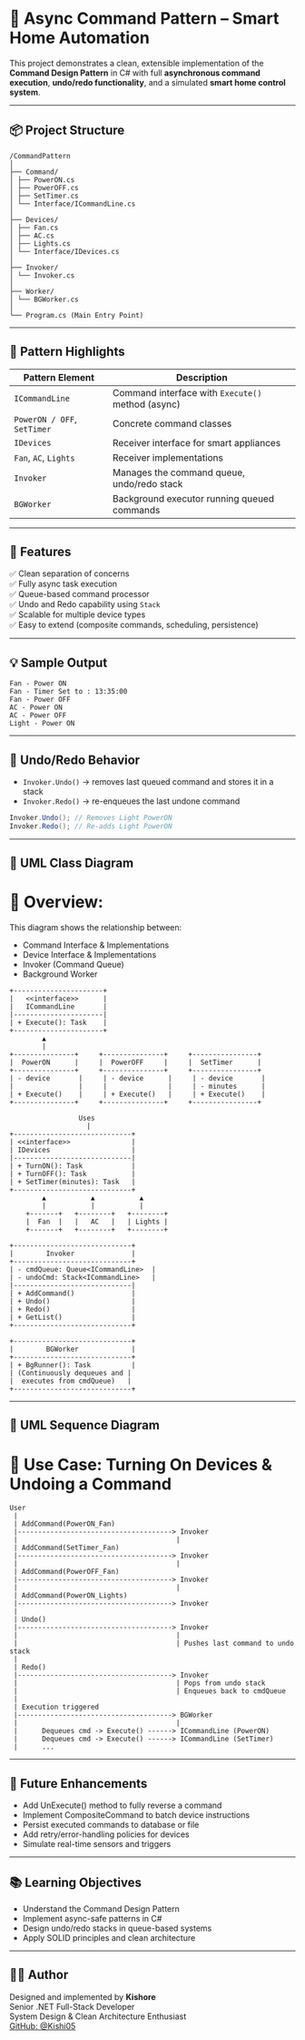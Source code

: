 ﻿# 🔌 Async Command Pattern – Smart Home Automation

This project demonstrates a clean, extensible implementation of the **Command Design Pattern** in C# with full **asynchronous command execution**, **undo/redo functionality**, and a simulated **smart home control system**.

---

## 📦 Project Structure

```
/CommandPattern
│
├── Command/
│ ├── PowerON.cs
│ ├── PowerOFF.cs
│ ├── SetTimer.cs
│ └── Interface/ICommandLine.cs
│
├── Devices/
│ ├── Fan.cs
│ ├── AC.cs
│ ├── Lights.cs
│ └── Interface/IDevices.cs
│
├── Invoker/
│ └── Invoker.cs
│
├── Worker/
│ └── BGWorker.cs
│
└── Program.cs (Main Entry Point)
```

---

## 🎯 Pattern Highlights

| Pattern Element | Description |
|------------------|-------------|
| `ICommandLine`   | Command interface with `Execute()` method (async)  
| `PowerON / OFF`, `SetTimer` | Concrete command classes  
| `IDevices`       | Receiver interface for smart appliances  
| `Fan`, `AC`, `Lights` | Receiver implementations  
| `Invoker`        | Manages the command queue, undo/redo stack  
| `BGWorker`       | Background executor running queued commands  

---

## 🚀 Features

✅ Clean separation of concerns  
✅ Fully async task execution  
✅ Queue-based command processor  
✅ Undo and Redo capability using `Stack`  
✅ Scalable for multiple device types  
✅ Easy to extend (composite commands, scheduling, persistence)

---

## 💡 Sample Output

```
Fan - Power ON
Fan - Timer Set to : 13:35:00
Fan - Power OFF
AC - Power ON
AC - Power OFF
Light - Power ON
```

---

## 🔁 Undo/Redo Behavior

- `Invoker.Undo()` → removes last queued command and stores it in a stack  
- `Invoker.Redo()` → re-enqueues the last undone command

```csharp
Invoker.Undo(); // Removes Light PowerON
Invoker.Redo(); // Re-adds Light PowerON
```

---

## 🧱 UML Class Diagram
# 📌 Overview:
This diagram shows the relationship between:
- Command Interface & Implementations
- Device Interface & Implementations
- Invoker (Command Queue)
- Background Worker

```
+----------------------+
|   <<interface>>      |
|   ICommandLine       |
|----------------------|
| + Execute(): Task    |
+----------------------+
        ▲
        |
+---------------+     +---------------+     +----------------+
|  PowerON      |     |  PowerOFF     |     |  SetTimer      |
+---------------+     +---------------+     +----------------+
| - device       |     | - device      |     | - device       |
|                |     |               |     | - minutes      |
| + Execute()    |     | + Execute()   |     | + Execute()    |
+---------------+     +---------------+     +----------------+

                 Uses
                   |
+-----------------------------+
| <<interface>>               |
| IDevices                    |
|-----------------------------|
| + TurnON(): Task            |
| + TurnOFF(): Task           |
| + SetTimer(minutes): Task   |
+-----------------------------+
        ▲           ▲           ▲
        |           |           |
    +-------+   +--------+   +--------+
    |  Fan  |   |   AC   |   | Lights |
    +-------+   +--------+   +--------+

+-----------------------------+
|        Invoker              |
+-----------------------------+
| - cmdQueue: Queue<ICommandLine>  |
| - undoCmd: Stack<ICommandLine>   |
|-----------------------------|
| + AddCommand()              |
| + Undo()                    |
| + Redo()                    |
| + GetList()                 |
+-----------------------------+

+-----------------------------+
|        BGWorker             |
+-----------------------------+
| + BgRunner(): Task          |
| (Continuously dequeues and |
|  executes from cmdQueue)   |
+-----------------------------+
```
---

## 🔁 UML Sequence Diagram
# 📌 Use Case: Turning On Devices & Undoing a Command

```
User
 |
 | AddCommand(PowerON_Fan)
 |--------------------------------------> Invoker
 |                                       |
 | AddCommand(SetTimer_Fan)
 |--------------------------------------> Invoker
 |                                       |
 | AddCommand(PowerOFF_Fan)
 |--------------------------------------> Invoker
 |                                       |
 | AddCommand(PowerON_Lights)
 |--------------------------------------> Invoker
 |
 | Undo() 
 |--------------------------------------> Invoker
 |                                       |
 |                                       | Pushes last command to undo stack
 |
 | Redo()
 |--------------------------------------> Invoker
 |                                       | Pops from undo stack
 |                                       | Enqueues back to cmdQueue
 |
 | Execution triggered
 |--------------------------------------> BGWorker
 |                                       |
 |      Dequeues cmd -> Execute() ------> ICommandLine (PowerON)
 |      Dequeues cmd -> Execute() ------> ICommandLine (SetTimer)
 |      ...
```

---

## 🧠 Future Enhancements
- Add UnExecute() method to fully reverse a command
- Implement CompositeCommand to batch device instructions
- Persist executed commands to database or file
- Add retry/error-handling policies for devices
- Simulate real-time sensors and triggers

---

## 📚 Learning Objectives
- Understand the Command Design Pattern
- Implement async-safe patterns in C#
- Design undo/redo stacks in queue-based systems
- Apply SOLID principles and clean architecture

---

## 👨‍💻 Author

Designed and implemented by **Kishore**  
Senior .NET Full-Stack Developer  
System Design & Clean Architecture Enthusiast  
[GitHub: @Kishi05](https://github.com/Kishi05)
